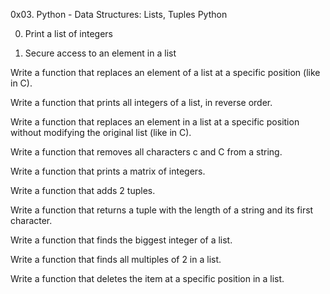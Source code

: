 0x03. Python - Data Structures: Lists, Tuples
Python

0. Print a list of integers

1. Secure access to an element in a list

Write a function that replaces an element of a list at a specific position (like in C).


Write a function that prints all integers of a list, in reverse order.



Write a function that replaces an element in a list at a specific position without modifying the original list (like in C).

Write a function that removes all characters c and C from a string.

Write a function that prints a matrix of integers.

Write a function that adds 2 tuples.

Write a function that returns a tuple with the length of a string and its first character.

Write a function that finds the biggest integer of a list.

Write a function that finds all multiples of 2 in a list.

Write a function that deletes the item at a specific position in a list.
